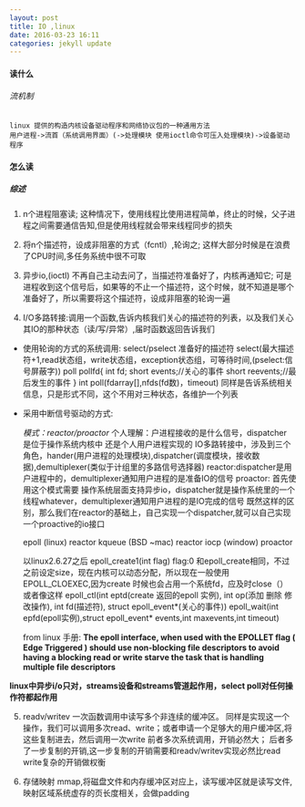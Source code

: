 ```yaml
---
layout: post
title: IO ,linux
date: 2016-03-23 16:11
categories: jekyll update
---
```



#### 读什么
    
###### 流机制

    linux 提供的构造内核设备驱动程序和网络协议包的一种通用方法
    用户进程->流首（系统调用界面）(->处理模块 使用ioctl命令可压入处理模块)->设备驱动程序

#### 怎么读

##### 综述

1. n个进程阻塞读;
    这种情况下，使用线程比使用进程简单，终止的时候，父子进程之间需要通信告知,但是使用线程就会带来线程同步的损失
    
2. 将n个描述符，设成非阻塞的方式（fcntl）,轮询之;
   这样大部分时候是在浪费了CPU时间,多任务系统中很不可取

3. 异步io,(ioctl)
    不再自己主动去问了，当描述符准备好了，内核再通知它; 可是进程收到这个信号后，如果等的不止一个描述符，这个时候，就不知道是哪个准备好了，所以需要将这个描述符，设成非阻塞的轮询一遍

4. I/O多路转接:调用一个函数,告诉内核我们关心的描述符的列表，以及我们关心其IO的那种状态（读/写/异常）,届时函数返回告诉我们

+ 使用轮询的方式的系统调用:
    select/pselect
    准备好的描述符 select(最大描述符+1,read状态组，write状态组，exception状态组，可等待时间,(pselect:信号屏蔽字))
    poll
    pollfd{
        int fd;
        short events;//关心的事件
        short reevents;//最后发生的事件
    }
    int poll(fdarray[],nfds(fd数)，timeout)
    同样是告诉系统相关信息，只是形式不同，这个不用对三种状态，各维护一个列表

+ 采用中断信号驱动的方式:

    *模式：reactor/proactor*
    个人理解：户进程接收的是什么信号，dispatcher 是位于操作系统内核中 还是个人用户进程实现的
    IO多路转接中，涉及到三个角色，hander(用户进程的处理模块),dispatcher(调度模块，接收数据),demultiplexer(类似于计组里的多路信号选择器)
    reactor:dispatcher是用户进程中的，demultiplexer通知用户进程的是准备IO的信号
    proactor: 首先使用这个模式需要 操作系统层面支持异步io，dispatcher就是操作系统里的一个线程whatever，demultiplexer通知用户进程的是IO完成的信号
    既然这样的区别，那么我们在reactor的基础上，自己实现一个dispatcher,就可以自己实现一个proactive的io接口

    epoll (linux)  reactor
    kqueue (BSD ~mac) reactor
    iocp (window) proactor

    以linux2.6.27之后 epoll_create1(int flag) flag:0 和epoll_create相同，不过之前设定size，现在内核可以动态分配，所以现在一般使用 EPOLL_CLOEXEC,因为create 时候也会占用一个系统fd，应及时close（） 或者像这样 
    epoll_ctl(int eptd(create 返回的epoll 实例),
            int op(添加 删除 修改操作),
            int fd(描述符),
            struct epoll_event*(关心的事件)) 
    epoll_wait(int epfd(epoll实例),struct epoll_event* events,int maxevents,int timeout)

    from linux 手册: **The epoll interface, when used with the EPOLLET flag ( Edge Triggered ) should use non-blocking file descriptors to avoid having a blocking read or write starve the task that is handling multiple file descriptors**


**linux中异步i/o只对，streams设备和streams管道起作用，select poll对任何操作符都起作用**

5. readv/writev
    一次函数调用中读写多个非连续的缓冲区。
    同样是实现这一个操作，我们可以调用多次read、write；或者申请一个足够大的用户缓冲区,将这些复制进去，然后调用一次write
前者多次系统调用，开销必然大；
后者多了一步复制的开销,这一步复制的开销需要和readv/writev实现必然比read write复杂的开销做权衡

6. 存储映射
    mmap,将磁盘文件和内存缓冲区对应上，读写缓冲区就是读写文件,映射区域系统虚存的页长度相关，会做padding
